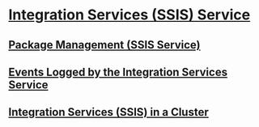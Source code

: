 # [Integration Services (SSIS) Service](integration-services-service-ssis-service.md)  
## [Package Management (SSIS Service)](package-management-ssis-service.md)  
## [Events Logged by the Integration Services Service](events-logged-by-the-integration-services-service.md)  
## [Integration Services (SSIS) in a Cluster](integration-services-ssis-in-a-cluster.md)  

